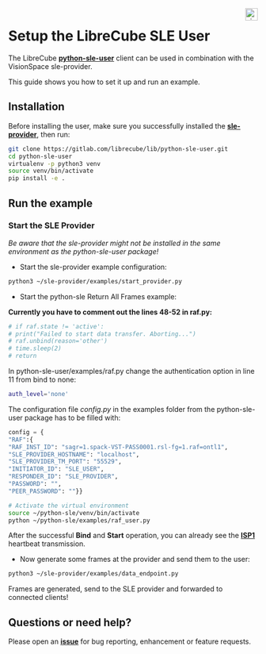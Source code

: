 <a href="http://www.visionspace.com">
   <img src="https://www.visionspace.com/img/VISIONSPACE_HZ_BLACK_HR.png" alt="visionspace logo" title="visionspace_cicd" align="right" height="25px" />
</a>

# Setup the LibreCube SLE User

The LibreCube **[python-sle-user](https://gitlab.com/librecube/lib/python-sle-user)** client can be used in combination with the VisionSpace sle-provider.

This guide shows you how to set it up and run an example.

## Installation

Before installing the user, make sure you successfully installed the **[sle-provider](https://github.com/visionspacetec/sle-provider#installation--usage)**, then run:

```bash
git clone https://gitlab.com/librecube/lib/python-sle-user.git
cd python-sle-user
virtualenv -p python3 venv
source venv/bin/activate
pip install -e .
```

## Run the example

### Start the SLE Provider

*Be aware that the sle-provider might not be installed in the same environment as the python-sle-user package!*

* Start the sle-provider example configuration:

```bash
python3 ~/sle-provider/examples/start_provider.py
```

* Start the python-sle Return All Frames example:

**Currently you have to comment out the lines 48-52 in raf.py:**

```python
# if raf.state != 'active':
# print("Failed to start data transfer. Aborting...")
# raf.unbind(reason='other')
# time.sleep(2)
# return
```

In python-sle-user/examples/raf.py change the authentication option in line 11 from bind to none:

```bash
auth_level='none'
```

The configuration file *config.py* in the examples folder from the python-sle-user package has to be filled with:

```python
config = {
"RAF":{
"RAF_INST_ID": "sagr=1.spack-VST-PASS0001.rsl-fg=1.raf=ontl1",
"SLE_PROVIDER_HOSTNAME": "localhost",
"SLE_PROVIDER_TM_PORT": "55529",
"INITIATOR_ID": "SLE_USER",
"RESPONDER_ID": "SLE_PROVIDER",
"PASSWORD": "",
"PEER_PASSWORD": ""}}
```

```bash
# Activate the virtual environment
source ~/python-sle/venv/bin/activate
python ~/python-sle/examples/raf_user.py
```

After the successful **Bind** and **Start** operation, you can already see the **[ISP1](https://public.ccsds.org/Pubs/913x1b2.pdf)** heartbeat transmission.

* Now generate some frames at the provider and send them to the user:

```bash
python3 ~/sle-provider/examples/data_endpoint.py
```

Frames are generated, send to the SLE provider and forwarded to connected clients!

## Questions or need help?

Please open an **[issue](https://github.com/visionspacetec/sle-provider/issues/new/choose)** for bug reporting, enhancement or feature requests.
